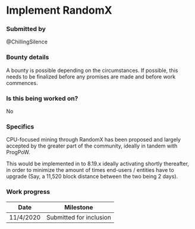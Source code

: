 # Implement RandomX

### Submitted by
@ChillingSilence

### Bounty details
A bounty is possible depending on the circumstances. If possible, this needs to be finalized before any promises are made and before work commences.

### Is this being worked on?
No

### Specifics
CPU-focused mining through RandomX has been proposed and largely accepted by the greater part of the community, ideally in tandem with ProgPoW.

This would be implemented in to 8.19.x ideally activating shortly thereafter, in order to minimize the amount of times end-users / entities have to upgrade (Say, a 11,520 block distance between the two being 2 days).

### Work progress

| Date | Milestone |
| --- | --- |
| 11/4/2020 | Submitted for inclusion |
